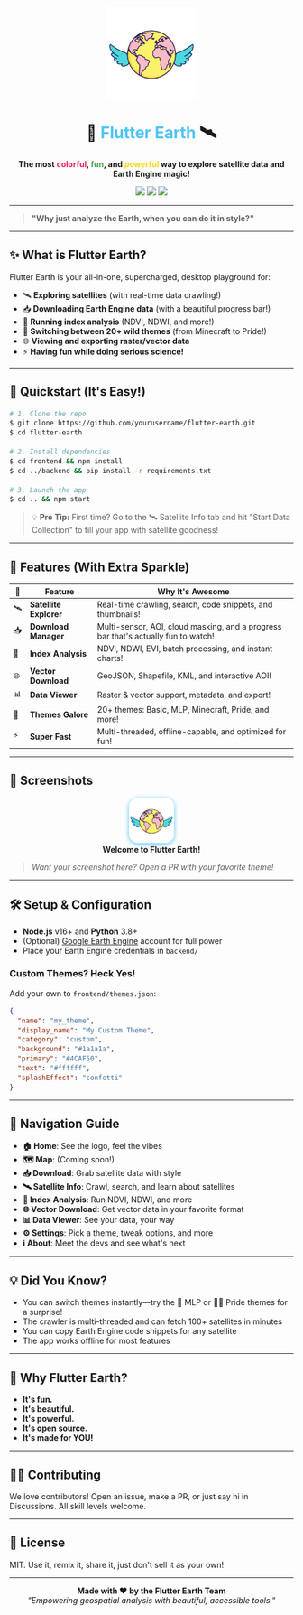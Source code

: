 <div align="center">
  <img src="logo.png" alt="Flutter Earth Logo" width="160" height="160" />
  
  <h1>🌈 <span style="color:#4fc3f7;">Flutter Earth</span> 🛰️</h1>
  <p><b>The most <span style="color:#e91e63;">colorful</span>, <span style="color:#43a047;">fun</span>, and <span style="color:#ffd600;">powerful</span> way to explore satellite data and Earth Engine magic!</b></p>
  
  <a href="#"><img src="https://img.shields.io/badge/version-1.0.0-blue?style=for-the-badge"/></a>
  <a href="#"><img src="https://img.shields.io/badge/license-MIT-green?style=for-the-badge"/></a>
  <a href="#"><img src="https://img.shields.io/badge/platform-Windows%20%7C%20macOS%20%7C%20Linux-ff69b4?style=for-the-badge"/></a>
</div>

---

> **"Why just analyze the Earth, when you can do it in style?"**

---

## ✨ What is Flutter Earth?

Flutter Earth is your all-in-one, supercharged, desktop playground for:
- 🛰️ **Exploring satellites** (with real-time data crawling!)
- 📥 **Downloading Earth Engine data** (with a beautiful progress bar!)
- 🌱 **Running index analysis** (NDVI, NDWI, and more!)
- 🎨 **Switching between 20+ wild themes** (from Minecraft to Pride!)
- 🌐 **Viewing and exporting raster/vector data**
- ⚡ **Having fun while doing serious science!**

---

## 🚀 Quickstart (It's Easy!)

```bash
# 1. Clone the repo
$ git clone https://github.com/yourusername/flutter-earth.git
$ cd flutter-earth

# 2. Install dependencies
$ cd frontend && npm install
$ cd ../backend && pip install -r requirements.txt

# 3. Launch the app
$ cd .. && npm start
```

> 💡 **Pro Tip:** First time? Go to the 🛰️ Satellite Info tab and hit "Start Data Collection" to fill your app with satellite goodness!

---

## 🌟 Features (With Extra Sparkle)

| 🚀 | **Feature** | **Why It's Awesome** |
|----|-------------|----------------------|
| 🛰️ | **Satellite Explorer** | Real-time crawling, search, code snippets, and thumbnails! |
| 📥 | **Download Manager** | Multi-sensor, AOI, cloud masking, and a progress bar that's actually fun to watch! |
| 🌱 | **Index Analysis** | NDVI, NDWI, EVI, batch processing, and instant charts! |
| 🌐 | **Vector Download** | GeoJSON, Shapefile, KML, and interactive AOI! |
| 📊 | **Data Viewer** | Raster & vector support, metadata, and export! |
| 🎨 | **Themes Galore** | 20+ themes: Basic, MLP, Minecraft, Pride, and more! |
| ⚡ | **Super Fast** | Multi-threaded, offline-capable, and optimized for fun! |

---

## 🎉 Screenshots

<div align="center">
  <img src="logo.png" width="80" style="border-radius:16px;box-shadow:0 2px 8px #4fc3f7;"/>
  <br><b>Welcome to Flutter Earth!</b>
</div>

> _Want your screenshot here? Open a PR with your favorite theme!_

---

## 🛠️ Setup & Configuration

- **Node.js** v16+ and **Python** 3.8+
- (Optional) [Google Earth Engine](https://earthengine.google.com) account for full power
- Place your Earth Engine credentials in `backend/`

### Custom Themes? Heck Yes!
Add your own to `frontend/themes.json`:
```json
{
  "name": "my_theme",
  "display_name": "My Custom Theme",
  "category": "custom",
  "background": "#1a1a1a",
  "primary": "#4CAF50",
  "text": "#ffffff",
  "splashEffect": "confetti"
}
```

---

## 🧭 Navigation Guide

- **🏠 Home**: See the logo, feel the vibes
- **🗺️ Map**: (Coming soon!)
- **📥 Download**: Grab satellite data with style
- **🛰️ Satellite Info**: Crawl, search, and learn about satellites
- **🌱 Index Analysis**: Run NDVI, NDWI, and more
- **🌐 Vector Download**: Get vector data in your favorite format
- **📊 Data Viewer**: See your data, your way
- **⚙️ Settings**: Pick a theme, tweak options, and more
- **ℹ️ About**: Meet the devs and see what's next

---

## 💡 Did You Know?

- You can switch themes instantly—try the 🦄 MLP or 🏳️‍🌈 Pride themes for a surprise!
- The crawler is multi-threaded and can fetch 100+ satellites in minutes
- You can copy Earth Engine code snippets for any satellite
- The app works offline for most features

---

## 🤩 Why Flutter Earth?

- **It's fun.**
- **It's beautiful.**
- **It's powerful.**
- **It's open source.**
- **It's made for YOU!**

---

## 🧑‍💻 Contributing

We love contributors! Open an issue, make a PR, or just say hi in Discussions. All skill levels welcome.

---

## 📄 License

MIT. Use it, remix it, share it, just don't sell it as your own!

---

<div align="center">
  <b>Made with ❤️ by the Flutter Earth Team</b><br>
  <i>"Empowering geospatial analysis with beautiful, accessible tools."</i>
</div>
